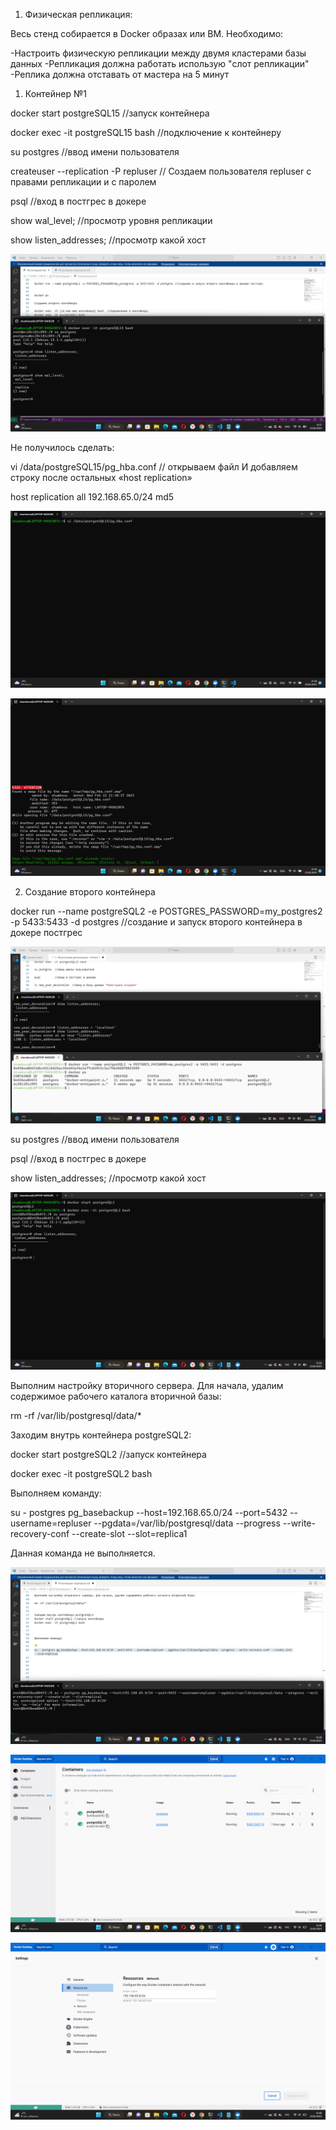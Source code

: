 1. Физическая репликация:


Весь стенд собирается в Docker образах или ВМ. Необходимо:

-Настроить физическую репликации между двумя кластерами базы данных
-Репликация должна работать использую "слот репликации"
-Реплика должна отставать от мастера на 5 минут

1) Контейнер №1


docker start postgreSQL15 //запуск контейнера


docker exec -it postgreSQL15 bash //подключение к контейнеру


su postgres  //ввод имени пользователя


createuser --replication -P repluser // Создаем пользователя repluser с правами репликации и с паролем


psql         //вход в постгрес в докере


show wal_level;  //просмотр уровня репликации


show listen_addresses; //просмотр какой хост


![Реплика и хост Контейнер1](Конт1%20реплика%20и%20хост.png)



Не получилось сделать:


vi /data/postgreSQL15/pg_hba.conf // открываем файл И добавляем строку после остальных «host    replication»

host    replication     all             192.168.65.0/24           md5


![Адрес 1](Адрес1.png)


![Адрес 2](Адрес2.png)



2) Создание второго контейнера


docker run --name postgreSQL2 -e POSTGRES_PASSWORD=my_postgres2 -p 5433:5433 -d postgres //создание и запуск второго контейнера в докере постгрес


![Картинка контейнер №2](Создание%20второго%20контейнера.png)


su postgres  //ввод имени пользователя


psql         //вход в постгрес в докере


show listen_addresses; //просмотр какой хост


![Хост в базе2](Конт2%20хост.png)


Выполним настройку вторичного сервера. Для начала, удалим содержимое рабочего каталога вторичной базы:


rm -rf /var/lib/postgresql/data/*


Заходим внутрь контейнера postgreSQL2:

docker start postgreSQL2 //запуск контейнера

docker exec -it postgreSQL2 bash


Выполняем команду:


su - postgres pg_basebackup --host=192.168.65.0/24 --port=5432 --username=repluser --pgdata=/var/lib/postgresql/data --progress --write-recovery-conf --create-slot --slot=replica1


Данная команда не выполняется.


![Бэкап](Бэкап.png)


![2 контейнера в докере](2%20контейнера%20в%20докере.png)


![IP-адрес](IP-адрес.png)

